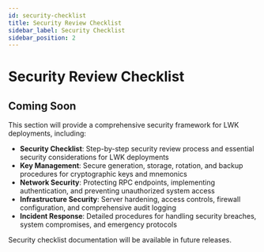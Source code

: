 ```yaml
---
id: security-checklist
title: Security Review Checklist
sidebar_label: Security Checklist
sidebar_position: 2
---
```


# Security Review Checklist

## Coming Soon

This section will provide a comprehensive security framework for LWK deployments, including:

- **Security Checklist**: Step-by-step security review process and essential security considerations for LWK deployments
- **Key Management**: Secure generation, storage, rotation, and backup procedures for cryptographic keys and mnemonics
- **Network Security**: Protecting RPC endpoints, implementing authentication, and preventing unauthorized system access
- **Infrastructure Security**: Server hardening, access controls, firewall configuration, and comprehensive audit logging
- **Incident Response**: Detailed procedures for handling security breaches, system compromises, and emergency protocols

Security checklist documentation will be available in future releases.